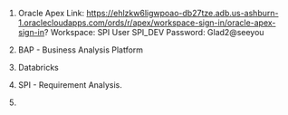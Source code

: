 1. Oracle Apex
   Link: https://ehlzkw6ligwpoao-db27tze.adb.us-ashburn-1.oraclecloudapps.com/ords/r/apex/workspace-sign-in/oracle-apex-sign-in?
   Workspace: SPI  User SPI_DEV Password: Glad2@seeyou
   
3. BAP - Business Analysis Platform
4. Databricks
5. SPI - Requirement Analysis.
6. 

